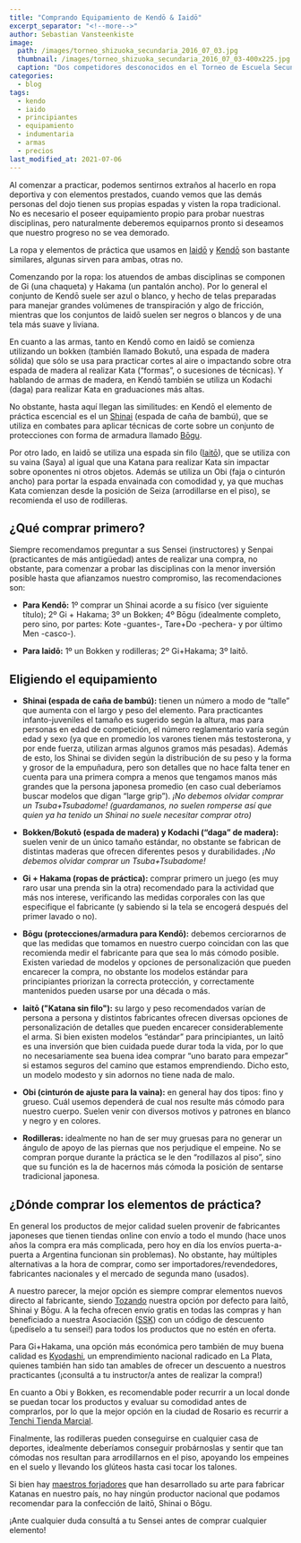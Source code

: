```yaml
---
title: "Comprando Equipamiento de Kendō & Iaidō"
excerpt_separator: "<!--more-->"
author: Sebastian Vansteenkiste
image: 
  path: /images/torneo_shizuoka_secundaria_2016_07_03.jpg
  thumbnail: /images/torneo_shizuoka_secundaria_2016_07_03-400x225.jpg
  caption: "Dos competidores desconocidos en el Torneo de Escuela Secundaria de Shizuoka - 03/07/2016"
categories:
  - blog
tags: 
  - kendo
  - iaido
  - principiantes
  - equipamiento
  - indumentaria
  - armas
  - precios
last_modified_at: 2021-07-06
---
```


Al comenzar a practicar, podemos sentirnos extraños al hacerlo en ropa deportiva y con elementos prestados, cuando vemos que las demás personas del dojo tienen sus propias espadas y visten la ropa tradicional. No es necesario el poseer equipamiento propio para probar nuestras disciplinas, pero naturalmente deberemos equiparnos pronto si deseamos que nuestro progreso no se vea demorado.

<!--more-->

La ropa y elementos de práctica que usamos en [Iaidō](/disciplinas/Iaidō) y [Kendō](/disciplinas/Kendō) son bastante similares, algunas sirven para ambas, otras no.

Comenzando por la ropa: los atuendos de ambas disciplinas se componen de Gi (una chaqueta) y Hakama (un pantalón ancho). Por lo general el conjunto de Kendō suele ser azul o blanco, y hecho de telas preparadas para manejar grandes volúmenes de transpiración y algo de fricción, mientras que los conjuntos de Iaidō suelen ser negros o blancos y de una tela más suave y liviana.

En cuanto a las armas, tanto en Kendō como en Iaidō se comienza utilizando un bokken (también llamado Bokutō, una espada de madera sólida) que sólo se usa para practicar cortes al aire o impactando sobre otra espada de madera al realizar Kata (“formas”, o sucesiones de técnicas). Y hablando de armas de madera, en Kendō también se utiliza un Kodachi (daga) para realizar Kata en graduaciones más altas.

No obstante, hasta aquí llegan las similitudes: en Kendō el elemento de práctica escencial es el un [Shinai](https://es.wikipedia.org/wiki/Shinai) (espada de caña de bambú), que se utiliza en combates para aplicar técnicas de corte sobre un conjunto de protecciones con forma de armadura llamado [Bōgu](https://es.wikipedia.org/wiki/Kendo#Partes_del_b%C5%8Dgu_(armadura)).

Por otro lado, en Iaidō se utiliza una espada sin filo ([Iaitō](https://es.wikipedia.org/wiki/Iait%C5%8D)), que se utiliza con su vaina (Saya) al igual que una Katana para realizar Kata sin impactar sobre oponentes ni otros objetos. Además se utiliza un Obi (faja o cinturón ancho) para portar la espada envainada con comodidad y, ya que muchas Kata comienzan desde la posición de Seiza (arrodillarse en el piso), se recomienda el uso de rodilleras.

## ¿Qué comprar primero?

Siempre recomendamos preguntar a sus Sensei (instructores) y Senpai (practicantes de más antigüedad) antes de realizar una compra, no obstante, para comenzar a probar las disciplinas con la menor inversión posible hasta que afianzamos nuestro compromiso, las recomendaciones son:

- **Para Kendō:** 1º comprar un Shinai acorde a su físico (ver siguiente título); 2º Gi + Hakama; 3º un Bokken; 4º Bōgu (idealmente completo, pero sino, por partes: Kote -guantes-, Tare+Do -pechera- y por último Men -casco-).

- **Para Iaidō:** 1º un Bokken y rodilleras; 2º Gi+Hakama; 3º Iaitō.

## Eligiendo el equipamiento

- **Shinai (espada de caña de bambú):** tienen un número a modo de “talle” que aumenta con el largo y peso del elemento. Para practicantes infanto-juveniles el tamaño es sugerido según la altura, mas para personas en edad de competición, el número reglamentario varía según edad y sexo (ya que en promedio los varones tienen más testosterona, y por ende fuerza, utilizan armas algunos gramos más pesadas). Además de esto, los Shinai se dividen según la distribución de su peso y la forma y grosor de la empuñadura, pero son detalles que no hace falta tener en cuenta para una primera compra a menos que tengamos manos más grandes que la persona japonesa promedio (en caso cual deberíamos buscar modelos que digan “large grip”). *¡No debemos olvidar comprar un Tsuba+Tsubadome! (guardamanos, no suelen romperse así que quien ya ha tenido un Shinai no suele necesitar comprar otro)*

- **Bokken/Bokutō (espada de madera) y Kodachi (“daga” de madera):** suelen venir de un único tamaño estándar, no obstante se fabrican de distintas maderas que ofrecen diferentes pesos y durabilidades. *¡No debemos olvidar comprar un Tsuba+Tsubadome!*

- **Gi + Hakama (ropas de práctica):** comprar primero un juego (es muy raro usar una prenda sin la otra) recomendado para la actividad que más nos interese, verificando las medidas corporales con las que especifique el fabricante (y sabiendo si la tela se encogerá después del primer lavado o no).

- **Bōgu (protecciones/armadura para Kendō):** debemos cerciorarnos de que las medidas que tomamos en nuestro cuerpo coincidan con las que recomienda medir el fabricante para que sea lo más cómodo posible. Existen variedad de modelos y opciones de personalización que pueden encarecer la compra, no obstante los modelos estándar para principiantes priorizan la correcta protección, y correctamente mantenidos pueden usarse por una década o más.

- **Iaitō ("Katana sin filo"):** su largo y peso recomendados varían de persona a persona y distintos fabricantes ofrecen diversas opciones de personalización de detalles que pueden encarecer considerablemente el arma. Si bien existen modelos “estándar” para principiantes, un Iaitō es una inversión que bien cuidada puede durar toda la vida, por lo que no necesariamente sea buena idea comprar “uno barato para empezar” si estamos seguros del camino que estamos emprendiendo. Dicho esto, un modelo modesto y sin adornos no tiene nada de malo.

- **Obi (cinturón de ajuste para la vaina):** en general hay dos tipos: fino y grueso. Cuál usemos dependerá de cual nos resulte más cómodo para nuestro cuerpo. Suelen venir con diversos motivos y patrones en blanco y negro y en colores.

- **Rodilleras:** idealmente no han de ser muy gruesas para no generar un ángulo de apoyo de las piernas que nos perjudique el empeine. No se compran porque durante la práctica se le den  “rodillazos al piso”, sino que su función es la de hacernos más cómoda la posición de sentarse tradicional japonesa.

## ¿Dónde comprar los elementos de práctica?

En general los productos de mejor calidad suelen provenir de fabricantes japoneses que tienen tiendas online con envío a todo el mundo (hace unos años la compra era más complicada, pero hoy en día los envíos puerta-a-puerta a Argentina funcionan sin problemas). No obstante, hay múltiples alternativas a la hora de comprar, como ser importadores/revendedores, fabricantes nacionales y el mercado de segunda mano (usados).

A nuestro parecer, la mejor opción es siempre comprar elementos nuevos directo al fabricante, siendo [Tozando](https://tozandoshop.com) nuestra opción por defecto para Iaitō, Shinai y Bōgu. A la fecha ofrecen envío gratis en todas las compras y han beneficiado a nuestra Asociación ([SSK](https://shinsenkai.org)) con un código de descuento (¡pedíselo a tu sensei!) para todos los productos que no estén en oferta.

Para Gi+Hakama, una opción más económica pero también de muy buena calidad es [Kyodashi](https://www.kyodashi.com.ar), un emprendimiento nacional radicado en La Plata, quienes también han sido tan amables de ofrecer un descuento a nuestros practicantes (¡consultá a tu instructor/a antes de realizar la compra!)

En cuanto a Obi y Bokken, es recomendable poder recurrir a un local donde se puedan tocar los productos y evaluar su comodidad antes de comprarlos, por lo que la mejor opción en la ciudad de Rosario es recurrir a [Tenchi Tienda Marcial](http://www.tenchi.com.ar).

Finalmente, las rodilleras pueden conseguirse en cualquier casa de deportes, idealmente deberíamos conseguir probárnoslas y sentir que tan cómodas nos resultan para arrodillarnos en el piso, apoyando los empeines en el suelo y llevando los glúteos hasta casi tocar los talones.

Si bien hay [maestros forjadores](https://www.instagram.com/forjafontenla/) que han desarrollado su arte para fabricar Katanas en nuestro país, no hay ningún productor nacional que podamos recomendar para la confección de Iaitō, Shinai o Bōgu.

¡Ante cualquier duda consultá a tu Sensei antes de comprar cualquier elemento!
